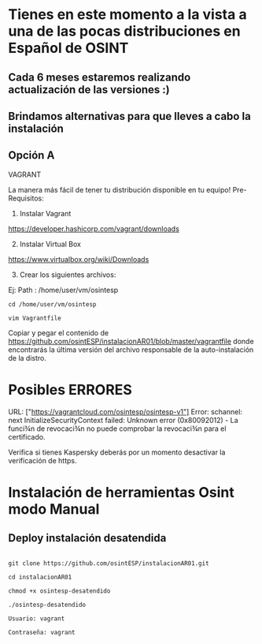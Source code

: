 # Tienes en este momento a la vista a una de las pocas distribuciones en Español de OSINT 
## Cada 6 meses estaremos realizando actualización de las versiones :)

## Brindamos alternativas para que lleves a cabo la instalación

## Opción A 

VAGRANT

La manera más fácil de tener tu distribución disponible en tu equipo!
Pre-Requisitos:

1) Instalar Vagrant

https://developer.hashicorp.com/vagrant/downloads

2) Instalar Virtual Box 

https://www.virtualbox.org/wiki/Downloads

3) Crear los siguientes archivos:

Ej: Path : /home/user/vm/osintesp

```
cd /home/user/vm/osintesp
```
```
vim Vagrantfile
```

Copiar y pegar el contenido de https://github.com/osintESP/instalacionAR01/blob/master/vagrantfile donde encontrarás la última versión del archivo responsable de la auto-instalación de la distro.


# Posibles ERRORES

URL: ["https://vagrantcloud.com/osintesp/osintesp-v1"]
Error: schannel: next InitializeSecurityContext failed: Unknown error (0x80092012) - La funci¾n de revocaci¾n no puede comprobar la revocaci¾n para el certificado.

Verifica si tienes Kaspersky deberás por un momento desactivar la verificación de https.



# Instalación de herramientas Osint modo Manual

## Deploy instalación desatendida

``` cd Descargas 
```
```
git clone https://github.com/osintESP/instalacionAR01.git
```
```
cd instalacionAR01
```
```
chmod +x osintesp-desatendido
```
```
./osintesp-desatendido
```

```
Usuario: vagrant
```
```
Contraseña: vagrant
```

